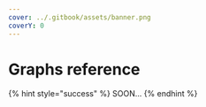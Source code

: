 ```yaml
---
cover: ../.gitbook/assets/banner.png
coverY: 0
---
```


# Graphs reference

{% hint style="success" %}
SOON...
{% endhint %}
